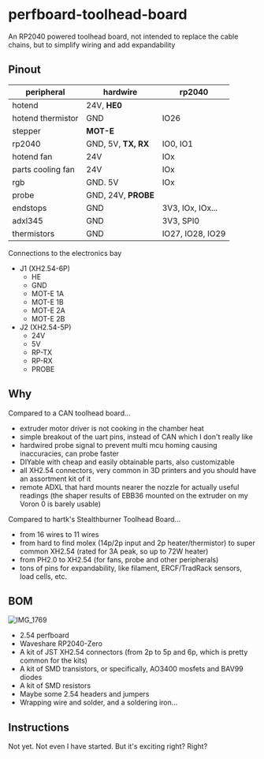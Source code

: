 # perfboard-toolhead-board
An RP2040 powered toolhead board, not intended to replace the cable chains, but to simplify wiring and add expandability

## Pinout

| peripheral | hardwire | rp2040 |
| --- | --- | --- |
| hotend | 24V, **HE0** | |
| hotend thermistor | GND | IO26 |
| stepper | **MOT-E** | |
| rp2040 | GND, 5V, **TX, RX** | IO0, IO1 |
| hotend fan | 24V | IOx |
| parts cooling fan | 24V | IOx |
| rgb | GND. 5V | IOx |
| probe | GND, 24V, **PROBE** | |
| endstops | GND | 3V3, IOx, IOx... |
| adxl345 | GND | 3V3, SPI0 |
| thermistors | GND | IO27, IO28, IO29 |

Connections to the electronics bay
- J1 (XH2.54-6P)
  - HE
  - GND
  - MOT-E 1A
  - MOT-E 1B
  - MOT-E 2A
  - MOT-E 2B
- J2 (XH2.54-5P)
  - 24V
  - 5V
  - RP-TX
  - RP-RX
  - PROBE
 
## Why

Compared to a CAN toolhead board...
- extruder motor driver is not cooking in the chamber heat
- simple breakout of the uart pins, instead of CAN which I don't really like
- hardwired probe signal to prevent multi mcu homing causing inaccuracies, can probe faster
- DIYable with cheap and easily obtainable parts, also customizable
- all XH2.54 connectors, very common in 3D printers and you should have an assortment kit of it
- remote ADXL that hard mounts nearer the nozzle for actually useful readings (the shaper results of EBB36 mounted on the extruder on my Voron 0 is barely usable)

Compared to hartk's Stealthburner Toolhead Board...
- from 16 wires to 11 wires
- from hard to find molex (14p/2p input and 2p heater/thermistor) to super common XH2.54 (rated for 3A peak, so up to 72W heater)
- from PH2.0 to XH2.54 (for fans, probe and other peripherals)
- tons of pins for expandability, like filament, ERCF/TradRack sensors, load cells, etc.


## BOM
![IMG_1769](https://github.com/jrymk/protoboard-toolhead-board/assets/39593345/c42bd70b-a8af-4665-95f9-85ee6975bfc9)

- 2.54 perfboard
- Waveshare RP2040-Zero
- A kit of JST XH2.54 connectors (from 2p to 5p and 6p, which is pretty common for the kits)
- A kit of SMD transistors, or specifically, AO3400 mosfets and BAV99 diodes
- A kit of SMD resistors
- Maybe some 2.54 headers and jumpers
- Wrapping wire and solder, and a soldering iron...

## Instructions
Not yet. Not even I have started. But it's exciting right? Right?
